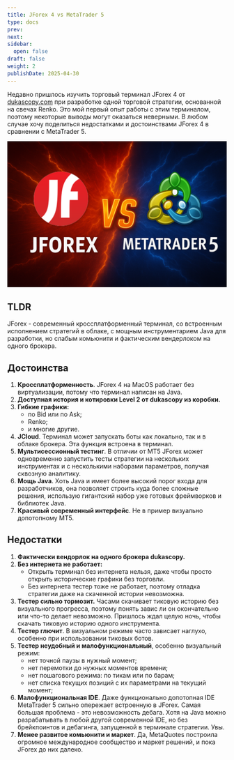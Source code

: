 ```yaml
---
title: JForex 4 vs MetaTrader 5
type: docs
prev: 
next: 
sidebar:
  open: false
draft: false
weight: 2
publishDate: 2025-04-30
---
```


Недавно пришлось изучить торговый терминал JForex 4 от [dukascopy.com](https://dukascopy.com) при разработке одной торговой стратегии, основанной на свечах Renko. Это мой первый опыт работы с этим терминалом, поэтому некоторые выводы могут оказаться неверными. В любом случае хочу поделиться недостатками и достоинствами JForex 4 в сравнении с MetaTrader 5.

![JForex vs MT5](preview.png)

## TLDR
JForex - современный кроссплатформенный терминал, со встроенным исполнением стратегий в облаке, с мощным инструментарием Java для разработки, но слабым комьюнити и фактическим вендерлоком на одного брокера.

## Достоинства

1. **Кроссплатформенность**. JForex 4 на MacOS работает без виртуализации, потому что терминал написан на Java.
2. **Доступная история и котировки Level 2 от dukascopy из коробки.**
3. **Гибкие графики:** 
    - по Bid или по Ask;
    - Renko;
    - и многие другие.
4. **JCloud**. Терминал может запускать боты как локально, так и в облаке брокера. Эта функция встроена в терминал.
5. **Мультисессионный тестинг**. В отличии от MT5 JForex может одновременно запустить тесты стратегии на нескольких инструментах и с несколькими наборами параметров, получая сквозную аналитику.
6. **Мощь Java**. Хоть Java и имеет более высокий порог входа для разработчиков, она позволяет строить куда более сложные решения, использую гигантский набор уже готовых фреймворков и библиотек Java.
7. **Красивый современный интерфейс**. Не в пример визуально допотопному MT5.

## Недостатки

1. **Фактически вендорлок на одного брокера dukascopy.**
2. **Без интернета не работает:** 
    - Открыть терминал без интернета нельзя, даже чтобы просто открыть исторические графики без торговли.
    - Без интернета тестер тоже не работает, поэтому отладка стратегии даже на скаченной истории невозможна.
3. **Тестер сильно тормозит.** Часами скачивает тиковую историю без визуального прогресса, поэтому понять завис ли он окончательно или что-то делает невозможно. Пришлось ждал целую ночь, чтобы скачать тиковую историю одного инструмента.
4. **Тестер глючит**. В визуальном режиме часто зависает наглухо, особенно при использовании тиковых ботов.
5. **Тестер неудобный и малофункциональный**, особенно визуальный режим: 
    - нет точной паузы в нужный момент;
    - нет перемотки до нужных моментов времени;
    - нет пошагового режима: по тикам или по барам;
    - нет списка текущих позиций с их параметрами на текущий момент;
6. **Малофункциональная IDE**. Даже функционально допотопная IDE MetaTrader 5 сильно опережает встроенную в JForex. Самая большая проблема - это невозможность дебага. Хотя на Java можно разрабатывать в любой другой современной IDE, но без брейкпоинтов и дебагинга, запущенной в терминале стратегии. Увы.
7. **Менее развитое комьюнити и маркет**. Да, MetaQuotes построила огромное международное сообщество и маркет решений, и пока JForex до них далеко.

